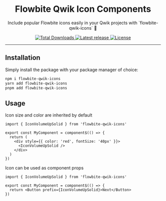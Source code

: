 <div style="text-align: center">
  <h1>Flowbite Qwik Icon Components</h1>

  <p>
    Include popular Flowbite icons easily in your Qwik projects with `flowbite-qwik-icons` 🚀
  </p>
  <p>
    <a href="https://www.npmjs.com/package/flowbite-qwik-icons">
      <img src="https://img.shields.io/npm/dt/flowbite-qwik-icons.svg" alt="Total Downloads">
    </a>
    <a href="https://badge.fury.io/js/flowbite-qwik-icons">
      <img alt="Latest release" src="https://badge.fury.io/js/flowbite-qwik-icons.svg">
    </a>
    <a href="https://flowbite.com/getting-started/license/">
      <img src="https://img.shields.io/badge/license-MIT-blue" alt="License">
    </a>
  </p>
</div>

---

## Installation

Simply install the package with your package manager of choice:

```bash
npm i flowbite-qwik-icons
yarn add flowbite-qwik-icons
pnpm add flowbite-qwik-icons
```

## Usage

Icon size and color are inherited by default

```tsx
import { IconVolumeUpSolid } from 'flowbite-qwik-icons'

export const MyComponent = component$(() => {
  return (
    <div style={{ color: 'red', fontSize: '40px' }}>
      <IconVolumeUpSolid />
    </div>
  )
})
```

Icon can be used as component props

```tsx
import { IconVolumeUpSolid } from 'flowbite-qwik-icons'

export const MyComponent = component$(() => {
  return <Button prefix={IconVolumeUpSolid}>Next</Button>
})
```
